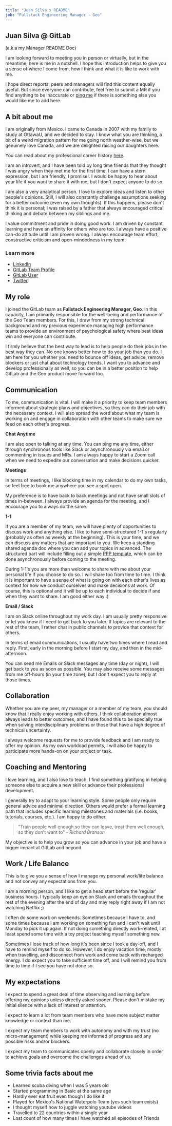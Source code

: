```yaml
---
title: "Juan Silva's README"
job: "Fullstack Engineering Manager - Geo"
---
```


## Juan Silva @ GitLab

(a.k.a my Manager README Doc)

I am looking forward to meeting you in person or virtually, but in the meantime, here is me in a nutshell. I hope this introduction helps to give you a sense of where I come from, how I think and what it is like to work with me.

I hope direct reports, peers and managers will find this content equally useful. But since everyone can contribute, feel free to submit a MR if you find anything to be inaccurate or [ping me](mailto:jsilva@gitlab.com) if there is something else you would like me to add here.

## A bit about me

I am originally from Mexico. I came to Canada in 2007 with my family to study at OttawaU, and we decided to stay.  I know what you are thinking, a bit of a weird migration pattern for me going north weather-wise, but we genuinely love Canada, and we are delighted raising our daughters here.

You can read about my professional career history [here](https://www.linkedin.com/in/silvajuan/).

I am an introvert, and I have been told by long time friends that they thought I was angry when they met me for the first time. I can have a stern expression, but I am friendly, I promise!. I would be happy to hear about your life if you want to share it with me, but I don't expect anyone to do so.

I am also a very analytical person. I love to explore ideas and listen to other people's opinions. Still, I will also constantly challenge assumptions seeking for a better outcome (even my own thoughts). If this happens, please don't think it is personal; I was raised by a father that always encouraged critical thinking and debate between my siblings and me.

I value commitment and pride in doing good work. I am driven by constant learning and have an affinity for others who are too. I always have a positive can-do attitude until I am proven wrong. I always encourage team effort, constructive criticism and open-mindedness in my team.

### Learn more

- [LinkedIn](https://www.linkedin.com/in/silvajuan/)
- [GitLab Team Profile](/handbook/company/team/#juan-silva)
- [GitLab User](https://gitlab.com/juan-silva)
- [Twitter](https://twitter.com/mexicoder)

## My role

I joined the GitLab team as **Fullstack Engineering Manager, Geo**. In this capacity, I am primarily responsible for the well-being and performance of the Geo Team members. For this, I draw from my strong technical background and my previous experience managing high performance teams to provide an environment of psychological safety where best ideas win and everyone can contribute.

I firmly believe that the best way to lead is to help people do their jobs in the best way they can. No one knows better how to do your job than you do. I am here for you whether you need to bounce off ideas, get advice, remove blockers or just chat about technology trends. I want you to advance and develop professionally as well, so you can be in a better position to help GitLab and the Geo product move forward too.

## Communication

To me, communication is vital. I will make it a priority to keep team members informed about strategic plans and objectives, so they can do their job with the necessary context. I will also spread the word about what my team is working on and engage in collaboration with other teams to make sure we feed on each other's progress.

**Chat Anytime**

I am also open to talking at any time. You can ping me any time, either through synchronous tools like Slack or asynchronously via email or commenting in issues and MRs. I am always happy to start a Zoom call when we need to expedite our conversation and make decisions quicker.

**Meetings**

In terms of meetings, I like blocking time in my calendar to do my own tasks, so feel free to book me anywhere you see a spot open.

My preference is to have back to back meetings and not have small slots of times in-between. I always provide an agenda for the meeting, and I encourage you to always do the same.

**1-1**

If you are a member of my team, we will have plenty of opportunities to discuss work and anything else. I like to have semi-structured 1-1's regularly (probably as often as weekly at the beginning). This is your time, and we can discuss any matters that are important to you. We keep a standing shared agenda doc where you can add your topics in advanced. The structured part will include filling out a simple [PPP template](https://en.wikipedia.org/wiki/Progress,_plans,_problems), which can be done asynchronously before coming to the meeting.

During 1-1's you are more than welcome to share with me about your personal life if you choose to do so. I will share too from time to time. I think it is important to have a sense of what is going on with each other's lives as context for how we conduct ourselves and make decisions at work. Of course, this is optional and it will be up to each individual to decide if and when they want to share. I am good either way :)

**Email / Slack**

I am on Slack online throughout my work day. I am usually pretty responsive or let you know if I need to get back to you later. If topics are relevant to the rest of the team, I rather chat in public channels to provide that context for others.

In terms of email communications, I usually have two times where I read and reply. First, early in the morning before I start my day, and then in the mid-afternoon.

You can send me Emails or Slack messages any time (day or night), I will get back to you as soon as possible. You may also receive some messages from me off-hours (in your time zone), but I don't expect you to reply at those times.

## Collaboration

Whether you are my peer, my manager or a member of my team, you should know that I really enjoy working with others. I think collaboration almost always leads to better outcomes, and I have found this to be specially true when solving interdisciplinary problems or those that have a high degree of technical uncertainty.

I always welcome requests for me to provide feedback and I am ready to offer my opinion. As my own workload permits, I will also be happy to participate more hands-on on your project or task.

## Coaching and Mentoring

I love learning, and I also love to teach. I find something gratifying in helping someone else to acquire a new skill or advance their professional development.

I generally try to adapt to your learning style. Some people only require general advice and minimal direction. Others would prefer a formal learning path that includes specific learning milestones and materials (i.e. books, tutorials, courses, etc.). I am happy to do either.

> "Train people well enough so they can leave, treat them well enough, so they don't want to" - *Richard Branson*

My objective is to help you grow so you can advance in your job and have a bigger impact at GitLab and beyond.

## Work / Life Balance

This is to give you a sense of how I manage my personal work/life balance and not convey any expectations from you.

I am a morning person, and I like to get a head start before the 'regular' business hours. I typically keep an eye on Slack and emails throughout the rest of the evening after the end of day and may reply right away if I am not watching Netflix ;)

I often do some work on weekends. Sometimes because I have to, and some times because I am working on something fun and I can't wait until Monday to pick it up again. If not doing something directly work-related, I at least spend some time with a toy project teaching myself something new.

Sometimes I lose track of how long it's been since I took a day-off, and I have to remind myself to do so. However, I do enjoy vacation time, mostly when travelling, and disconnect from work and come back with recharged energy. I do expect you to take sufficient time off, and I will remind you from time to time if I see you have not done so.

## My expectations

I expect to spend a great deal of time observing and learning before offering my opinions unless directly asked sooner. Please don't mistake my initial silence with a lack of interest or attention.

I expect to learn a lot from team members who have more subject matter knowledge or context than me.

I expect my team members to work with autonomy and with my trust (no micro-management) while keeping me informed of progress and any possible risks and/or blockers.

I expect my team to communicates openly and collaborate closely in order to achieve goals and overcome the challenges ahead of us.

## Some trivia facts about me

- Learned scuba diving when I was 5 years old
- Started programming in Basic at the same age
- Hardly ever eat fruit even though I do like it
- Played for Mexico's National Waterpolo Team (yes such team exists)
- I thought myself how to juggle watching youtube videos
- Travelled to 22 countries within a single year
- Lost count of how many times I have watched all episodes of Friends
